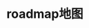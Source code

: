 ---
title: roadmap地图
layout: roadmap
initYear: 2023
years:
  2022:
    - name: 读书
      start: 01-01
      end: 2-31
    - name: 还是读书
      start: 02-01
      end: 05-30
  2023:
    - name: 读书22
      start: 01-01
      end: 2-31
    - name: 还是读书222
      start: 02-01
      end: 06-30
---